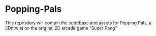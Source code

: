 # Popping-Pals
This repository will contain the codebase and assets for Popping Pals, a 3Dntwist on the original 2D arcade game "Super Pang" 
